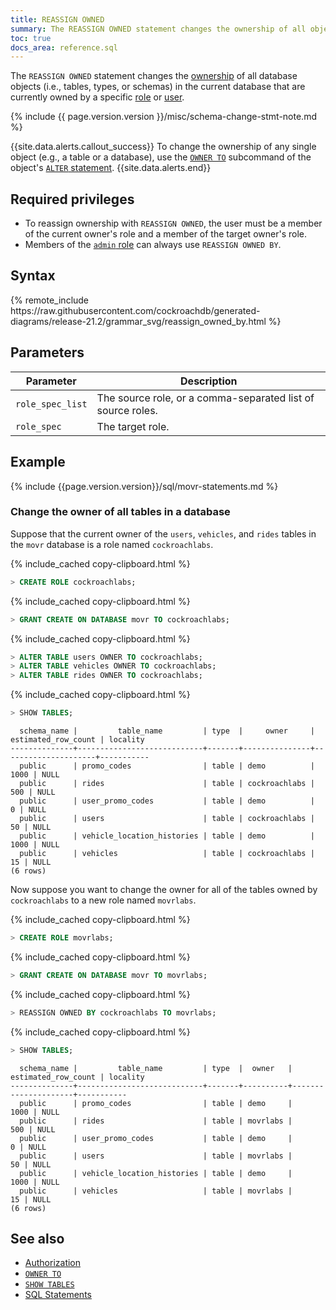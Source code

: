 ```yaml
---
title: REASSIGN OWNED
summary: The REASSIGN OWNED statement changes the ownership of all objects in the current database that are owned by a specific role or user.
toc: true
docs_area: reference.sql
---
```


The `REASSIGN OWNED` statement changes the [ownership](security-reference/authorization.html#object-ownership) of all database objects (i.e., tables, types, or schemas) in the current database that are currently owned by a specific [role](security-reference/authorization.html#roles) or [user](security-reference/authorization.html#sql-users).

{% include {{ page.version.version }}/misc/schema-change-stmt-note.md %}

{{site.data.alerts.callout_success}}
To change the ownership of any single object (e.g., a table or a database), use the [`OWNER TO`](owner-to.html) subcommand of the object's [`ALTER` statement](sql-statements.html).
{{site.data.alerts.end}}

## Required privileges

- To reassign ownership with `REASSIGN OWNED`, the user must be a member of the current owner's role and a member of the target owner's role.
- Members of the [`admin` role](security-reference/authorization.html#admin-role) can always use `REASSIGN OWNED BY`.

## Syntax

<div>
{% remote_include https://raw.githubusercontent.com/cockroachdb/generated-diagrams/release-21.2/grammar_svg/reassign_owned_by.html %}
</div>

## Parameters

Parameter | Description
----------|------------
`role_spec_list` | The source role, or a comma-separated list of source roles.
`role_spec` | The target role.

## Example

{% include {{page.version.version}}/sql/movr-statements.md %}

### Change the owner of all tables in a database

Suppose that the current owner of the `users`, `vehicles`, and `rides` tables in the `movr` database is a role named `cockroachlabs`.

{% include_cached copy-clipboard.html %}
~~~ sql
> CREATE ROLE cockroachlabs;
~~~

{% include_cached copy-clipboard.html %}
~~~ sql
> GRANT CREATE ON DATABASE movr TO cockroachlabs;
~~~

{% include_cached copy-clipboard.html %}
~~~ sql
> ALTER TABLE users OWNER TO cockroachlabs;
> ALTER TABLE vehicles OWNER TO cockroachlabs;
> ALTER TABLE rides OWNER TO cockroachlabs;
~~~

{% include_cached copy-clipboard.html %}
~~~ sql
> SHOW TABLES;
~~~

~~~
  schema_name |         table_name         | type  |     owner     | estimated_row_count | locality
--------------+----------------------------+-------+---------------+---------------------+-----------
  public      | promo_codes                | table | demo          |                1000 | NULL
  public      | rides                      | table | cockroachlabs |                 500 | NULL
  public      | user_promo_codes           | table | demo          |                   0 | NULL
  public      | users                      | table | cockroachlabs |                  50 | NULL
  public      | vehicle_location_histories | table | demo          |                1000 | NULL
  public      | vehicles                   | table | cockroachlabs |                  15 | NULL
(6 rows)
~~~

Now suppose you want to change the owner for all of the tables owned by `cockroachlabs` to a new role named `movrlabs`.

{% include_cached copy-clipboard.html %}
~~~ sql
> CREATE ROLE movrlabs;
~~~

{% include_cached copy-clipboard.html %}
~~~ sql
> GRANT CREATE ON DATABASE movr TO movrlabs;
~~~

{% include_cached copy-clipboard.html %}
~~~ sql
> REASSIGN OWNED BY cockroachlabs TO movrlabs;
~~~

{% include_cached copy-clipboard.html %}
~~~ sql
> SHOW TABLES;
~~~

~~~
  schema_name |         table_name         | type  |  owner   | estimated_row_count | locality
--------------+----------------------------+-------+----------+---------------------+-----------
  public      | promo_codes                | table | demo     |                1000 | NULL
  public      | rides                      | table | movrlabs |                 500 | NULL
  public      | user_promo_codes           | table | demo     |                   0 | NULL
  public      | users                      | table | movrlabs |                  50 | NULL
  public      | vehicle_location_histories | table | demo     |                1000 | NULL
  public      | vehicles                   | table | movrlabs |                  15 | NULL
(6 rows)
~~~

## See also

- [Authorization](authorization.html)
- [`OWNER TO`](owner-to.html)
- [`SHOW TABLES`](show-tables.html)
- [SQL Statements](sql-statements.html)
